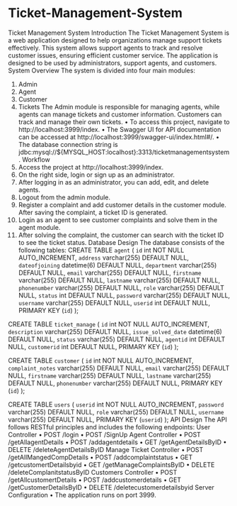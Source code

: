# Ticket-Management-System
Ticket Management System
Introduction
The Ticket Management System is a web application designed to help organizations manage support tickets effectively. This system allows support agents to track and resolve customer issues, ensuring efficient customer service. The application is designed to be used by administrators, support agents, and customers.
System Overview
The system is divided into four main modules:
1.	Admin
2.	Agent
3.	Customer
4.	Tickets
The Admin module is responsible for managing agents, while agents can manage tickets and customer information. Customers can track and manage their own tickets.
•	To access this project, navigate to http://localhost:3999/index.
•	The Swagger UI for API documentation can be accessed at http://localhost:3999/swagger-ui/index.html#/.
•	The database connection string is jdbc:mysql://${MYSQL_HOST:localhost}:3313/ticketmanagementsystem.
Workflow
1.	Access the project at http://localhost:3999/index.
2.	On the right side, login or sign up as an administrator.
3.	After logging in as an administrator, you can add, edit, and delete agents.
4.	Logout from the admin module.
5.	Register a complaint and add customer details in the customer module. After saving the complaint, a ticket ID is generated.
6.	Login as an agent to see customer complaints and solve them in the agent module.
7.	After solving the complaint, the customer can search with the ticket ID to see the ticket status.
Database Design
The database consists of the following tables:
CREATE  TABLE `agent` (
  `id` int NOT NULL AUTO_INCREMENT,
  `address` varchar(255) DEFAULT NULL,
  `dateofjoining` datetime(6) DEFAULT NULL,
  `department` varchar(255) DEFAULT NULL,
  `email` varchar(255) DEFAULT NULL,
  `firstname` varchar(255) DEFAULT NULL,
  `lastname` varchar(255) DEFAULT NULL,
  `phonenumber` varchar(255) DEFAULT NULL,
  `role` varchar(255) DEFAULT NULL,
  `status` int DEFAULT NULL,
  `password` varchar(255) DEFAULT NULL,
  `username` varchar(255) DEFAULT NULL,
  `userid` int DEFAULT NULL,
  PRIMARY KEY (`id`)
);



CREATE TABLE `ticket_manage` (
  `id` int NOT NULL AUTO_INCREMENT,
  `description` varchar(255) DEFAULT NULL,
  `issue_solved_date` datetime(6) DEFAULT NULL,
  `status` varchar(255) DEFAULT NULL,
  `agentid` int DEFAULT NULL,
  `customerid` int DEFAULT NULL,
  PRIMARY KEY (`id`)
);

CREATE TABLE `customer` (
  `id` int NOT NULL AUTO_INCREMENT,
  `complaint_notes` varchar(255) DEFAULT NULL,
  `email` varchar(255) DEFAULT NULL,
  `firstname` varchar(255) DEFAULT NULL,
  `lastname` varchar(255) DEFAULT NULL,
  `phonenumber` varchar(255) DEFAULT NULL,
  PRIMARY KEY (`id`)
);



CREATE TABLE `users` (
  `userid` int NOT NULL AUTO_INCREMENT,
  `password` varchar(255) DEFAULT NULL,
  `role` varchar(255) DEFAULT NULL,
  `username` varchar(255) DEFAULT NULL,
  PRIMARY KEY (`userid`)
);
API Design
The API follows RESTful principles and includes the following endpoints:
User Controller
•	POST /login
•	POST /SignUp
Agent Controller
•	POST /getAllagentDetails
•	POST /addagentdetails
•	GET /getAgentDetailsByID
•	DELETE /deleteAgentDetailsByID
Manage Ticket Controller
•	POST /getAllMangedCompDetails
•	POST /addcomplaintstatus
•	GET /getcustomertDetailsbyid
•	GET /getManageComplaintsByID
•	DELETE /deleteComplanitstatusByID
Customers Controller
•	POST /getAllcustomertDetails
•	POST /addcustomerdetails
•	GET /getCustomerDetailsByID
•	DELETE /deletecustomerdetailsbyid
Server Configuration
•	The application runs on port 3999.

